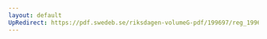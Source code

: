 ```yaml
---
layout: default
UpRedirect: https://pdf.swedeb.se/riksdagen-volumeG-pdf/199697/reg_199697/reg_199697_0224.pdf
---
```

